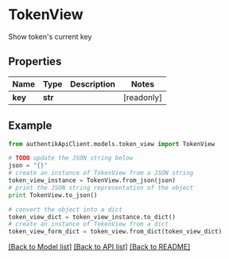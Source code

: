 # TokenView

Show token's current key

## Properties
Name | Type | Description | Notes
------------ | ------------- | ------------- | -------------
**key** | **str** |  | [readonly] 

## Example

```python
from authentikApiClient.models.token_view import TokenView

# TODO update the JSON string below
json = "{}"
# create an instance of TokenView from a JSON string
token_view_instance = TokenView.from_json(json)
# print the JSON string representation of the object
print TokenView.to_json()

# convert the object into a dict
token_view_dict = token_view_instance.to_dict()
# create an instance of TokenView from a dict
token_view_form_dict = token_view.from_dict(token_view_dict)
```
[[Back to Model list]](../README.md#documentation-for-models) [[Back to API list]](../README.md#documentation-for-api-endpoints) [[Back to README]](../README.md)


